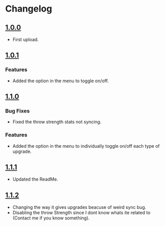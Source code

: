 # Changelog
## [1.0.0](2025-03-30)
* First upload.

## [1.0.1](2025-03-31)
### Features
* Added the option in the menu to toggle on/off.

## [1.1.0](2025-03-31)
### Bug Fixes
* Fixed the throw strength stats not syncing.

### Features
* Added the option in the menu to individually toggle on/off each type of upgrade.

## [1.1.1](2025-03-31)
* Updated the ReadMe.

## [1.1.2](2025-03-31)
* Changing the way it gives upgrades beacuse of weird sync bug.
* Disabling the throw Strength since I dont know whats ite related to (Contact me if you know something).